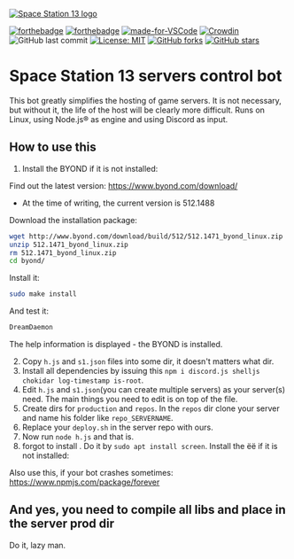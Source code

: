 
[![Space Station 13 logo](https://upload.wikimedia.org/wikipedia/commons/7/7a/Spacestation13_logo.png)](http://www.byond.com/games/Exadv1/SpaceStation13)

[![forthebadge](https://forthebadge.com/images/badges/made-with-javascript.svg)](https://forthebadge.com) [![forthebadge](https://forthebadge.com/images/badges/made-with-markdown.svg)](https://forthebadge.com)
[![made-for-VSCode](https://img.shields.io/badge/Made%20for-VSCode-1f425f.svg)](https://code.visualstudio.com/) [![Crowdin](https://badges.crowdin.net/wdbot/localized.svg)](https://crowdin.com/project/wdbot) ![GitHub last commit](https://img.shields.io/github/last-commit/Gesugao-san/wdbot) [![License: MIT](https://img.shields.io/badge/License-MIT-yellow.svg)](https://opensource.org/licenses/MIT)
[![GitHub forks](https://img.shields.io/github/forks/Gesugao-san/wdbot.svg?style=social&label=Fork&maxAge=2592000)](https://GitHub.com/Gesugao-san/wdbot/network/) [![GitHub stars](https://img.shields.io/github/stars/Gesugao-san/wdbot.svg?style=social&label=Star&maxAge=2592000)](https://GitHub.com/Gesugao-san/wdbot/stargazers/)

# Space Station 13 servers control bot

This bot greatly simplifies the hosting of game servers. It is not necessary, but without it, the life of the host will be clearly more difficult.
Runs on Linux, using Node.js® as engine and using Discord as input.

## How to use this
1. Install the BYOND if it is not installed:

Find out the latest version: https://www.byond.com/download/

* At the time of writing, the current version is 512.1488

Download the installation package:

```bash
wget http://www.byond.com/download/build/512/512.1471_byond_linux.zip
unzip 512.1471_byond_linux.zip
rm 512.1471_byond_linux.zip
cd byond/
```

Install it:

```bash
sudo make install
```

And test it:

```bash
DreamDaemon
```

The help information is displayed - the BYOND is installed.

2. Copy `h.js` and `s1.json` files into some dir, it doesn't matters what dir.
3. Install all dependencies by issuing this `npm i discord.js shelljs chokidar log-timestamp is-root`.
4. Edit `h.js` and `s1.json`(you can create multiple servers) as your server(s) need. The main things you need to edit is on top of the file.
5. Create dirs for `production` and `repos`. In the `repos` dir clone your server and name his folder like `repo_SERVERNAME`.
6. Replace your `deploy.sh` in the server repo with ours.
7. Now run `node h.js` and that is.
8.  forgot to install . Do it by `sudo apt install screen`. Install the ёё if it is not installed:

Also use this, if your bot crashes sometimes: https://www.npmjs.com/package/forever

## And yes, you need to compile all libs and place in the server prod dir
Do it, lazy man.
